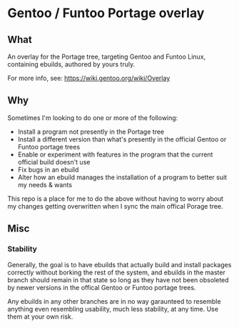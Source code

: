 # Gentoo / Funtoo Portage overlay

## What

An overlay for the Portage tree, targeting Gentoo and Funtoo Linux, containing
ebuilds, authored by yours truly.

For more info, see:
https://wiki.gentoo.org/wiki/Overlay

## Why

Sometimes I'm looking to do one or more of the following:
* Install a program not presently in the Portage tree
* Install a different version than what's presently in the official Gentoo
or Funtoo portage trees
* Enable or experiment with features in the program that the current official
build doesn't use
* Fix bugs in an ebuild
* Alter how an ebuild manages the installation of a program to better suit my
needs & wants

This repo is a place for me to do the above without having to worry about my
changes getting overwritten when I sync the main offical Porage tree.

## Misc

### Stability
Generally, the goal is to have ebuilds that actually build and install packages
correctly without borking the rest of the system, and ebuilds in the master
branch should remain in that state so long as they have not been obsoleted by
newer versions in the offical Gentoo or Funtoo portage trees.

Any ebuilds in any other branches are in no way garaunteed to resemble anything
even resembling usability, much less stability, at any time. Use them at your
own risk.
